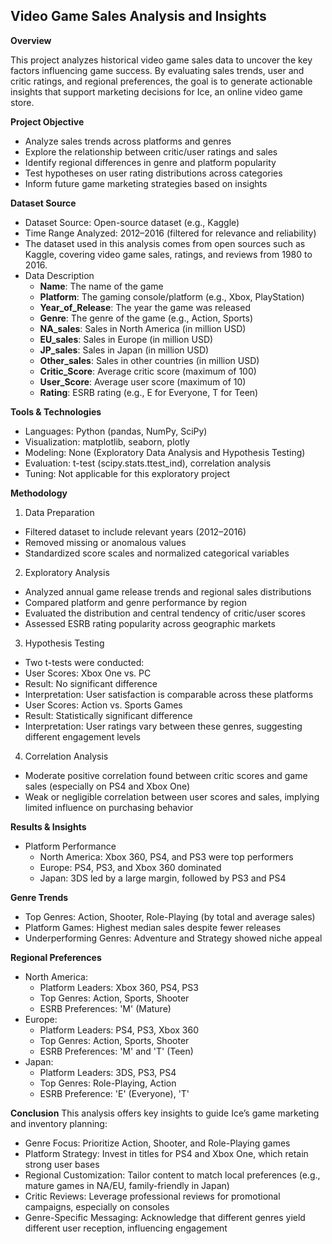 ## Video Game Sales Analysis and Insights

**Overview**

This project analyzes historical video game sales data to uncover the key factors influencing game success. By evaluating sales trends, user and critic ratings, and regional preferences, the goal is to generate actionable insights that support marketing decisions for Ice, an online video game store.

**Project Objective**
- Analyze sales trends across platforms and genres
- Explore the relationship between critic/user ratings and sales
- Identify regional differences in genre and platform popularity
- Test hypotheses on user rating distributions across categories
- Inform future game marketing strategies based on insights

**Dataset Source**
- Dataset Source: Open-source dataset (e.g., Kaggle)
- Time Range Analyzed: 2012–2016 (filtered for relevance and reliability)
- The dataset used in this analysis comes from open sources such as Kaggle, covering video game sales, ratings, and reviews from 1980 to 2016.
- Data Description
  - **Name**: The name of the game
  - **Platform**: The gaming console/platform (e.g., Xbox, PlayStation)
  - **Year_of_Release**: The year the game was released
  - **Genre**: The genre of the game (e.g., Action, Sports)
  - **NA_sales**: Sales in North America (in million USD)
  - **EU_sales**: Sales in Europe (in million USD)
  - **JP_sales**: Sales in Japan (in million USD)
  - **Other_sales**: Sales in other countries (in million USD)
  - **Critic_Score**: Average critic score (maximum of 100)
  - **User_Score**: Average user score (maximum of 10)
  - **Rating**: ESRB rating (e.g., E for Everyone, T for Teen)

**Tools & Technologies**
- Languages: Python (pandas, NumPy, SciPy)
- Visualization: matplotlib, seaborn, plotly
- Modeling: None (Exploratory Data Analysis and Hypothesis Testing)
- Evaluation: t-test (scipy.stats.ttest_ind), correlation analysis
- Tuning: Not applicable for this exploratory project

**Methodology**
1. Data Preparation
- Filtered dataset to include relevant years (2012–2016)
- Removed missing or anomalous values
- Standardized score scales and normalized categorical variables
2. Exploratory Analysis
- Analyzed annual game release trends and regional sales distributions
- Compared platform and genre performance by region
- Evaluated the distribution and central tendency of critic/user scores
- Assessed ESRB rating popularity across geographic markets
3. Hypothesis Testing
- Two t-tests were conducted:
- User Scores: Xbox One vs. PC
- Result: No significant difference
- Interpretation: User satisfaction is comparable across these platforms
- User Scores: Action vs. Sports Games
- Result: Statistically significant difference
- Interpretation: User ratings vary between these genres, suggesting different engagement levels
4. Correlation Analysis
- Moderate positive correlation found between critic scores and game sales (especially on PS4 and Xbox One)
- Weak or negligible correlation between user scores and sales, implying limited influence on purchasing behavior

**Results & Insights**
- Platform Performance
  - North America: Xbox 360, PS4, and PS3 were top performers
  - Europe: PS4, PS3, and Xbox 360 dominated
  - Japan: 3DS led by a large margin, followed by PS3 and PS4
 
**Genre Trends**
- Top Genres: Action, Shooter, Role-Playing (by total and average sales)
- Platform Games: Highest median sales despite fewer releases
- Underperforming Genres: Adventure and Strategy showed niche appeal

**Regional Preferences**
- North America:
  - Platform Leaders: Xbox 360, PS4, PS3
  - Top Genres: Action, Sports, Shooter
  - ESRB Preferences: 'M' (Mature)
- Europe:
  - Platform Leaders:	PS4, PS3, Xbox 360
  - Top Genres:	Action, Sports, Shooter
  - ESRB Preferences:	'M' and 'T' (Teen)
- Japan:
  - Platform Leaders: 3DS, PS3, PS4
  - Top Genres:	Role-Playing, Action
  - ESRB Preference:	'E' (Everyone), 'T'
 
**Conclusion**
This analysis offers key insights to guide Ice’s game marketing and inventory planning:
- Genre Focus: Prioritize Action, Shooter, and Role-Playing games
- Platform Strategy: Invest in titles for PS4 and Xbox One, which retain strong user bases
- Regional Customization: Tailor content to match local preferences (e.g., mature games in NA/EU, family-friendly in Japan)
- Critic Reviews: Leverage professional reviews for promotional campaigns, especially on consoles
- Genre-Specific Messaging: Acknowledge that different genres yield different user reception, influencing engagement
